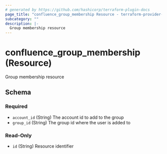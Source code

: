 ```yaml
---
# generated by https://github.com/hashicorp/terraform-plugin-docs
page_title: "confluence_group_membership Resource - terraform-provider-confluence"
subcategory: ""
description: |-
  Group membership resource
---
```


# confluence_group_membership (Resource)

Group membership resource



<!-- schema generated by tfplugindocs -->
## Schema

### Required

- `account_id` (String) The account id to add to the group
- `group_id` (String) The group id where the user is added to

### Read-Only

- `id` (String) Resource identifier


